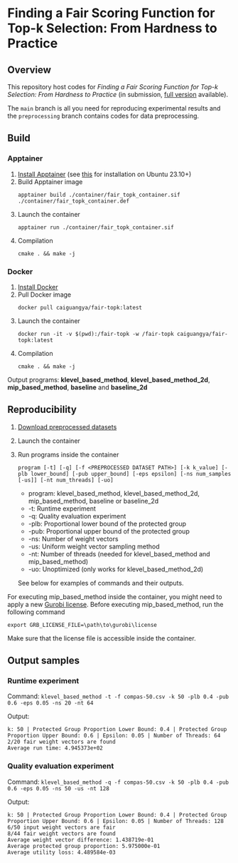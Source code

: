 # Finding a Fair Scoring Function for Top-k Selection: From Hardness to Practice

## Overview
This repository host codes for *Finding a Fair Scoring Function for Top-k Selection: From Hardness to Practice* (in submission, [full version](https://arxiv.org/abs/2503.11575) available).

The `main` branch is all you need for reproducing experimental results and the `preprocessing` branch contains codes for data preprocessing.

## Build
### Apptainer
1. [Install Apptainer](https://apptainer.org/docs/admin/main/installation.html) (see [this](https://github.com/apptainer/apptainer/blob/main/INSTALL.md#apparmor-profile-ubuntu-2310) for installation on Ubuntu 23.10+)
2. Build Apptainer image
   ```
   apptainer build ./container/fair_topk_container.sif ./container/fair_topk_container.def
   ```
3. Launch the container
   ```
   apptainer run ./container/fair_topk_container.sif
   ```
4. Compilation
   ```
   cmake . && make -j
   ```
### Docker
1. [Install Docker](https://docs.docker.com/engine/install)
2. Pull Docker image
   ```
   docker pull caiguangya/fair-topk:latest
   ```
3. Launch the container
   ```
   docker run -it -v $(pwd):/fair-topk -w /fair-topk caiguangya/fair-topk:latest
   ```
4. Compilation
   ```
   cmake . && make -j
   ```

Output programs: **klevel_based_method**, **klevel_based_method_2d**, **mip_based_method**, **baseline** and **baseline_2d**

## Reproducibility
1. [Download preprocessed datasets](https://www.dropbox.com/scl/fo/of387p4m1lpgh05q2x75j/AJy3Sn5r97WBRI3Vi4VRb_A?rlkey=hvqpbr6qv3xe0gl5h7teez2tk&st=f6se30uq&dl=0)
2. Launch the container
3. Run programs inside the container
    ```
    program [-t] [-q] [-f <PREPROCESSED DATASET PATH>] [-k k_value] [-plb lower_bound] [-pub upper_bound] [-eps epsilon] [-ns num_samples [-us]] [-nt num_threads] [-uo]
    ```
    * program: klevel_based_method, klevel_based_method_2d, mip_based_method, baseline or baseline_2d
    * -t: Runtime experiment
    * -q: Quality evaluation experiment
    * -plb: Proportional lower bound of the protected group
    * -pub: Proportional upper bound of the protected group
    * -ns: Number of weight vectors
    * -us: Uniform weight vector sampling method
    * -nt: Number of threads (needed for klevel_based_method and mip_based_method)
    * -uo: Unoptimized (only works for klevel_based_method_2d)

    See below for examples of commands and their outputs.

For executing mip_based_method inside the container, you might need to apply a new [Gurobi license](https://www.gurobi.com/features/web-license-service/). Before executing mip_based_method, run the following command
```
export GRB_LICENSE_FILE=\path\to\gurobi\license
```
Make sure that the license file is accessible inside the container.

## Output samples
### Runtime experiment
Command: ``` klevel_based_method -t -f compas-50.csv -k 50 -plb 0.4 -pub 0.6 -eps 0.05 -ns 20 -nt 64 ```

Output:
``` 
k: 50 | Protected Group Proportion Lower Bound: 0.4 | Protected Group Proportion Upper Bound: 0.6 | Epsilon: 0.05 | Number of Threads: 64
2/20 fair weight vectors are found
Average run time: 4.945373e+02
``` 

### Quality evaluation experiment
Command:  ``` klevel_based_method -q -f compas-50.csv -k 50 -plb 0.4 -pub 0.6 -eps 0.05 -ns 50 -us -nt 128 ```

Output:
``` 
k: 50 | Protected Group Proportion Lower Bound: 0.4 | Protected Group Proportion Upper Bound: 0.6 | Epsilon: 0.05 | Number of Threads: 128
6/50 input weight vectors are fair
8/44 fair weight vectors are found
Average weight vector difference: 1.438719e-01
Average protected group proportion: 5.975000e-01
Average utility loss: 4.489584e-03
``` 
